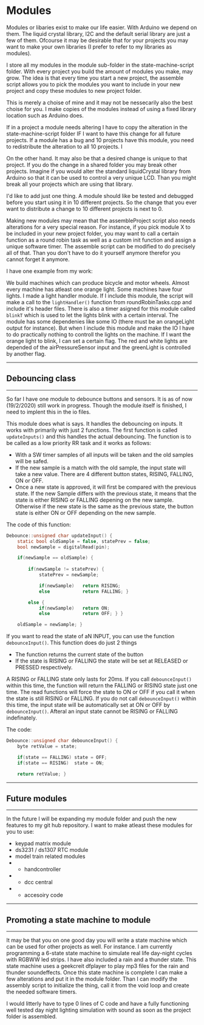 # Modules

Modules or libaries exist to make our life easier. With Arduino we depend on them. The liquid crystal library, I2C and the default serial library are just a few of them. Ofcourse it may be desirable that for your projects you may want to make your own libraries (I prefer to refer to my libraries as modules). 

I store all my modules in the module sub-folder in the state-machine-script folder. With every project you build the amount of modules you make, may grow. The idea is that every time you start a new project, the assemble script allows you to pick the modules you want to include in your new project and copy these modules to new project folder.

This is merely a choise of mine and it may not be nessecarily also the best choise for you. I make copies of the modules instead of using a fixed library location such as Arduino does. 

If in a project a module needs altering I have to copy the alteration in the state-machine-script folder IF I want to have this change for all future projects. If a module has a bug and 10 projects have this module, you need to redistribute the alteration to all 10 projects. I 

On the other hand. It may also be that a desired change is unique to that project. If you do the change in a shared folder you may break other projects. Imagine if you would alter the standard liquidCrystal library from Arduino so that it can be used to control a very unique LCD. Than you might break all your projects which are using that library.

I'd like to add just one thing. A module should like be tested and debugged before you start using it in 10 different projects. So the change that you ever want to distribute a change to 10 different projects is next to 0.

Making new modules may mean that the assembleProject script also needs alterations for a very special reason. For instance, if you pick module X to be included in your new project folder, you may want to call a certain function as a round robin task as well as a custom init function and assign a unique software timer. The assemble script can be modified to do precisely all of that. Than you don't have to do it yourself anymore therefor you cannot forget it anymore.

I have one example from my work:

We build machines which can produce bicycle and motor wheels. Almost every machine has atleast one orange light. Some machines have four lights. I made a light handler module. If I include this module, the script will make a call to the `lightHandler()` function from roundRobinTasks.cpp and include it's header files. There is also a timer asigned for this module called `blinkT` which is used to let the lights blink with a certain interval. The module has some dependenies like some IO (there must be an orangeLight output for instance). But when I include this module and make the IO I have to do practically nothing to controll the lights on the machine. If I want the orange light to blink, I can set a certain flag. The red and white lights are depended of the airPressureSensor input and the greenLight is controlled by another flag.

---
## Debouncing class
---
So far I have one module to debounce buttons and sensors. It is as of now (19/2/2020) still work in progress. Though the module itself is finished, I need to implent this in the io files.

This module does what is says. It handles the debouncing on inputs. It works with primarily with just 2 functions. The first function is called `updateInputs()` and this handles the actual debouncing. The function is to be called as a low priority RR task and it works as follows:
- With a SW timer samples of all inputs will be taken and the old samples will be safed.
- If the new sample is a match with the old sample, the input state will take a new value. There are 4 different button states, RISING, FALLING, ON or OFF.
- Once a new state is approved, it will first be compared with the previous state. If the new Sample differs with the previous state, it means that the state is either RISING or FALLING depening on the new sample. Otherwise if the new state is the same as the previous state, the button state is either ON or OFF depending on the new sample.

The code of this function:
```c
Debounce::unsigned char updateInput() {
    static bool oldSample = false, statePrev = false;
    bool newSample = digitalRead(pin);

    if(newSample == oldSample) {	
	
        if(newSample != statePrev) {
            statePrev = newSample;

            if(newSample)   return RISING; 
            else            return FALLING; }

        else {	
            if(newSample)   return ON; 
            else            return OFF; } }

    oldSample = newSample; }
```
If you want to read the state of aN INPUT, you can use the function `debounceInput()`. This function does do just 2 things
- The function returns the current state of the button
- If the state is RISING or FALLING the state will be set at RELEASED or PRESSED respectively.

A RISING or FALLING state only lasts for 20ms. If you call `debounceInput()` within this time, the function will return the FALLING or RISING state just one time. The read functions will force the state to ON or OFF if you call it when the state is still RISING or FALLING. If you do not call `debounceInput()` within this time, the input state will be automatically set at ON or OFF by `debounceInput()`. Afteral an input state cannot be RISING or FALLING indefinately.

The code:
```c
Debounce::unsigned char debounceInput() {
    byte retValue = state;

    if(state == FALLING) state = OFF;
    if(state == RISING)  state = ON; 

    return retValue; }
```
---
## Future modules
---
In the future I will be expanding my module folder and push the new features to my git hub repository. I want to make atleast these modules for you to use:
  
- keypad matrix module
- ds3231 / ds1307 RTC module
- model train related modules
- - handcontroller
- - dcc central
- - accesoiry code


---
## Promoting a state machine to module
---
It may be that you on one good day you will write a state machine which can be used for other projects as well. For instance. I am currently programming a 6-state state machine to simulate real life day-night cycles with RGBWW led strips. I have also included a rain and a thunder state. This state machine uses a geekcreit dfplayer to play mp3 files for the rain and thunder soundeffects. Once this state machine is complete I can make a few alterations and put it in the module folder. Than I can modify the assembly script to initialize the thing, call it from the void loop and create the needed software timers.

I would litterly have to type 0 lines of C code and have a fully functioning well tested day night lighting simulation with sound as soon as the project folder is assembled.